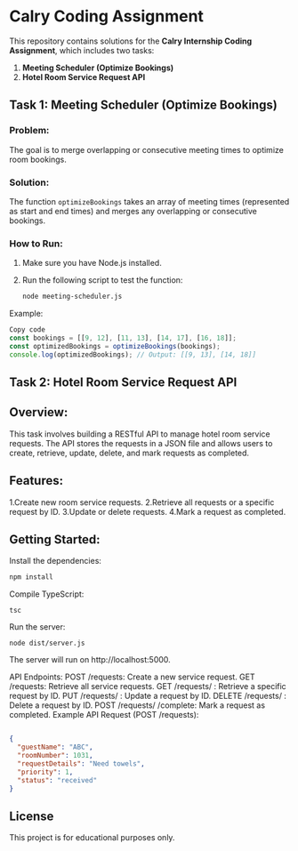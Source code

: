 # Calry Coding Assignment

This repository contains solutions for the **Calry Internship Coding Assignment**, which includes two tasks:

1. **Meeting Scheduler (Optimize Bookings)**
2. **Hotel Room Service Request API**

## Task 1: Meeting Scheduler (Optimize Bookings)

### Problem:
The goal is to merge overlapping or consecutive meeting times to optimize room bookings.

### Solution:
The function `optimizeBookings` takes an array of meeting times (represented as start and end times) and merges any overlapping or consecutive bookings.

### How to Run:
1. Make sure you have Node.js installed.
2. Run the following script to test the function:

   ```bash
   node meeting-scheduler.js
Example:
```typescript
Copy code
const bookings = [[9, 12], [11, 13], [14, 17], [16, 18]];
const optimizedBookings = optimizeBookings(bookings);
console.log(optimizedBookings); // Output: [[9, 13], [14, 18]]
```
## Task 2: Hotel Room Service Request API
## Overview:
This task involves building a RESTful API to manage hotel room service requests. The API stores the requests in a JSON file and allows users to create, retrieve, update, delete, and mark requests as completed.

## Features:
1.Create new room service requests.
2.Retrieve all requests or a specific request by ID.
3.Update or delete requests.
4.Mark a request as completed.

## Getting Started:
Install the dependencies:

```bash
npm install
```
Compile TypeScript:

```
tsc
```
Run the server:
```
node dist/server.js
```
The server will run on http://localhost:5000.

API Endpoints:
POST /requests: Create a new service request.
GET /requests: Retrieve all service requests.
GET /requests/
: Retrieve a specific request by ID.
PUT /requests/
: Update a request by ID.
DELETE /requests/
: Delete a request by ID.
POST /requests/
/complete: Mark a request as completed.
Example API Request (POST /requests):
```json

{
  "guestName": "ABC",
  "roomNumber": 1031,
  "requestDetails": "Need towels",
  "priority": 1,
  "status": "received"
}
```
## License
This project is for educational purposes only.
